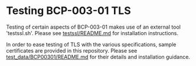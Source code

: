 # Testing BCP-003-01 TLS

Testing of certain aspects of BCP-003-01 makes use of an external tool 'testssl.sh'. Please see [testssl/README.md](https://github.com/AMWA-TV/nmos-testing.git/blob/master/testssl/README.md) for installation instructions.

In order to ease testing of TLS with the various specifications, sample certificates are provided in this repository. Please see [test_data/BCP00301/README.md](https://github.com/AMWA-TV/nmos-testing.git/blob/master/test_data/BCP00301/README.md) for their details and installation guidance.
